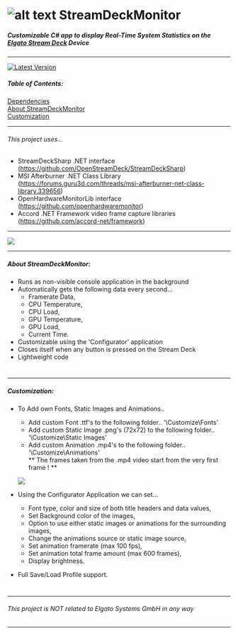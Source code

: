 #  ![alt text](https://i.imgur.com/qPAlSRq.png "StreamDeckMonitor") StreamDeckMonitor
  
##### Customizable C# app to display Real-Time System Statistics on the  [Elgato Stream Deck](https://www.elgato.com/en/gaming/stream-deck) Device
---

[![Latest Version](https://img.shields.io/github/release/SmokeyMcBong/StreamDeckMonitor.svg)](https://github.com/SmokeyMcBong/StreamDeckMonitor/releases) 

##### Table of Contents:
[Dependencies](https://github.com/SmokeyMcBong/StreamDeckMonitor#this-project-uses)  
[About StreamDeckMonitor](https://github.com/SmokeyMcBong/StreamDeckMonitor#about-streamdeckmonitor)  
[Customization](https://github.com/SmokeyMcBong/StreamDeckMonitor#customization)  

---

###### This project uses...
* StreamDeckSharp .NET interface (https://github.com/OpenStreamDeck/StreamDeckSharp)  
* MSI Afterburner .NET Class Library (https://forums.guru3d.com/threads/msi-afterburner-net-class-library.339656) 
* OpenHardwareMonitorLib interface (https://github.com/openhardwaremonitor)
* Accord .NET Framework video frame capture libraries (https://github.com/accord-net/framework)
---

  ![](https://i.imgur.com/vl4t6N8.gif)
 
---

##### About StreamDeckMonitor:
- Runs as non-visible console application in the background
- Automatically gets the following data every second...  
    * Framerate Data,    
    * CPU Temperature,   
    * CPU Load,   
    * GPU Temperature,   
    * GPU Load,  
    * Current Time.   
- Customizable using the 'Configurator' application
- Closes itself when any button is pressed on the Stream Deck
- Lightweight code
#


---


##### Customization:
- To Add own Fonts, Static Images and Animations..
    * Add custom Font .ttf's to the following folder.. '\Customize\Fonts'
    * Add custom Static Image .png's (72x72) to the following folder.. '\Customize\Static Images'
    * Add custom Animation .mp4's to the following folder.. '\Customize\Animations'  
    ** The frames taken from the .mp4 video start from the very first frame ! **
    
  ![](https://i.imgur.com/MQz8FZ1.png)  

- Using the Configurator Application we can set...
    * Font type, color and size of both title headers and data values,
    * Set Background color of the images,
    * Option to use either static images or animations for the surrounding images,
    * Change the animations source or static image source,
    * Set animation framerate (max 100 fps),
    * Set animation total frame amount (max 600 frames),
    * Display brightness.
- Full Save/Load Profile support. 

#
---
###### This project is NOT related to *Elgato Systems GmbH* in any way
---
 
